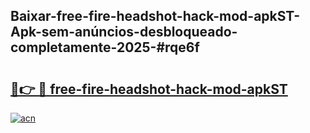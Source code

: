 ## Baixar-free-fire-headshot-hack-mod-apkST-Apk-sem-anúncios-desbloqueado-completamente-2025-#rqe6f

# <h2><a href="https://ainizakaria.my?title=free-fire-headshot-hack-mod-apkST&ref=20M">🔗👉 🔴 free-fire-headshot-hack-mod-apkST</a></h2>

[![acn](https://github.com/user-attachments/assets/0f9c940e-d8b0-45ae-aac7-cd30a18b3e1c)](https://ainizakaria.my?title=free-fire-headshot-hack-mod-apkST&ref=20M)

